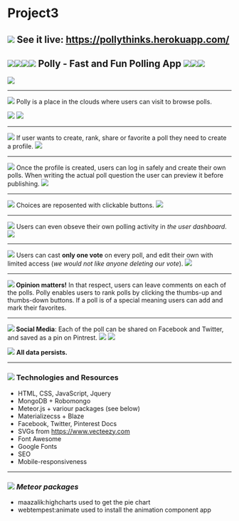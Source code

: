 # Project3
## <img src="https://github.com/mnaumoski/Project3/blob/master/public/favicon.ico"> See it live: https://pollythinks.herokuapp.com/
## <img src="https://github.com/mnaumoski/Project3/blob/master/public/favicon.ico"><img src="https://github.com/mnaumoski/Project3/blob/master/public/favicon.ico"><img src="https://github.com/mnaumoski/Project3/blob/master/public/favicon.ico"><img src="https://github.com/mnaumoski/Project3/blob/master/public/favicon.ico"> Polly - Fast and Fun Polling App <img src="https://github.com/mnaumoski/Project3/blob/master/public/favicon.ico"><img src="https://github.com/mnaumoski/Project3/blob/master/public/favicon.ico"><img src="https://github.com/mnaumoski/Project3/blob/master/public/favicon.ico">

<img src="https://github.com/mnaumoski/Project3/blob/master/public/polly.png">

---
<img src="https://github.com/mnaumoski/Project3/blob/master/public/favicon.ico"> Polly is a place in the clouds where users can visit to browse polls. 

<img src="https://github.com/mnaumoski/Project3/blob/master/public/home.png">
<img src="https://github.com/mnaumoski/Project3/blob/master/public/footer.png">

---

<img src="https://github.com/mnaumoski/Project3/blob/master/public/favicon.ico"> If user wants to create, rank, share or favorite a poll they need to create a profile.
<img src="https://github.com/mnaumoski/Project3/blob/master/public/sign.png">

---
<img src="https://github.com/mnaumoski/Project3/blob/master/public/favicon.ico"> Once the profile is created, users can log in safely and create their own polls. 
When writing the actual poll question the user can preview it before publishing.
<img src="https://github.com/mnaumoski/Project3/blob/master/public/preview.png">

---
<img src="https://github.com/mnaumoski/Project3/blob/master/public/favicon.ico"> Choices are reposented with clickable buttons.
<img src="https://github.com/mnaumoski/Project3/blob/master/public/choices.png">

---
<img src="https://github.com/mnaumoski/Project3/blob/master/public/favicon.ico"> Users can even obseve their own polling activity in _the user dashboard_.
<img src="https://github.com/mnaumoski/Project3/blob/master/public/dasboard.png">

---
<img src="https://github.com/mnaumoski/Project3/blob/master/public/favicon.ico"> Users can cast **only one vote** on every poll, and edit their own with limited access (*we would not like anyone deleting our vote*).
<img src="https://github.com/mnaumoski/Project3/blob/master/public/pollList.png"> 

---
**<img src="https://github.com/mnaumoski/Project3/blob/master/public/favicon.ico"> Opinion matters!**  In that respect, users can leave comments on each of the polls. Polly enables users to rank polls by clicking the thumbs-up and thumbs-down buttons.  If a poll is of a special meaning users can add and mark their favorites.

---
**<img src="https://github.com/mnaumoski/Project3/blob/master/public/favicon.ico"> Social Media**: Each of the poll can be shared on Facebook and Twitter, and saved as a pin on Pintrest.
<img src="https://github.com/mnaumoski/Project3/blob/master/public/facebook.png">
<img src="https://github.com/mnaumoski/Project3/blob/master/public/twit.png">

<img src="https://github.com/mnaumoski/Project3/blob/master/public/favicon.ico"> **All data persists.**

---

### <img src="https://github.com/mnaumoski/Project3/blob/master/public/favicon.ico"> Technologies and Resources

- HTML, CSS, JavaScript, Jquery
- MongoDB + Robomongo
- Meteor.js + variour packages (see below)
- Materializecss + Blaze
- Facebook, Twitter, Pinterest Docs
- SVGs from https://www.vecteezy.com
- Font Awesome
- Google Fonts
- SEO
- Mobile-responsiveness

---

### <img src="https://github.com/mnaumoski/Project3/blob/master/public/favicon.ico"> *Meteor packages* 
- maazalik:highcharts used to get the pie chart
- webtempest:animate used to install the animation component app

